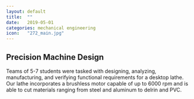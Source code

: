 ```yaml
---
layout: default
title:  ""
date:   2019-05-01
categories: mechanical engineering
icon:	"272_main.jpg"
---
```


<h2>Precision Machine Design</h2>

<p>Teams of 5-7 students were tasked with designing, analyzing, manufacturing, and verifying functional requirements for a desktop lathe. Our lathe incorporates a brushless motor capable of up to 6000 rpm and is able to cut materials ranging from steel and aluminum to delrin and PVC.</p>
